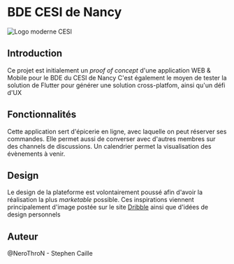 # BDE CESI de Nancy
![](https://media.discordapp.net/attachments/760549603807723561/760549637097652284/CESI_Logo.jpg#Logo "Logo moderne CESI")
## Introduction
Ce projet est initialement un *proof of concept* d'une application WEB & Mobile pour le BDE du CESI de Nancy
C'est également le moyen de tester la solution de Flutter pour générer une solution cross-platfom, ainsi qu'un défi d'UX

## Fonctionnalités
Cette application sert d'épicerie en ligne, avec laquelle on peut réserver ses commandes.
Elle permet aussi de converser avec d'autres membres sur des channels de discussions.
Un calendrier permet la visualisation des évènements à venir.


## Design
Le design de la plateforme est volontairement poussé afin d'avoir la réalisation la plus *marketable* possible.
Ces inspirations viennent principalement d'image postée sur le site [Dribble](https://dribbble.com/) ainsi que d'idées de design personnels

## Auteur
@NeroThroN - Stephen Caille